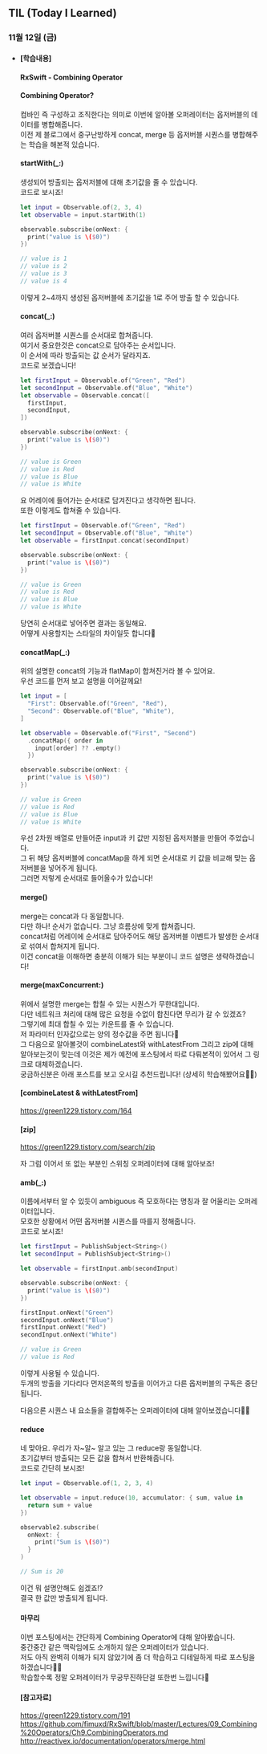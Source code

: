 ## TIL (Today I Learned)

### 11월 12일 (금)

- #### [학습내용]
  
  #### RxSwift - Combining Operator   

  #### Combining Operator?
  컴바인 즉 구성하고 조직한다는 의미로 이번에 알아볼 오퍼레이터는 옵저버블의 데이터를 병합해줍니다.   
  이전 제 블로그에서 중구난방하게 concat, merge 등 옵저버블 시퀀스를 병합해주는 학습을 해본적 있습니다.   

  #### startWith(_:)   
  생성되어 방출되는 옵저저블에 대해 초기값을 줄 수 있습니다.   
  코드로 보시죠!   
  ```swift
  let input = Observable.of(2, 3, 4)
  let observable = input.startWith(1)
  
  observable.subscribe(onNext: {
    print("value is \($0)")
  })
  
  // value is 1
  // value is 2
  // value is 3
  // value is 4
  ```
  이렇게 2~4까지 생성된 옵저버블에 초기값을 1로 주어 방출 할 수 있습니다.   

  #### concat(_:)   
  여러 옵저버블 시퀀스를 순서대로 합쳐줍니다.   
  여기서 중요한것은 concat으로 담아주는 순서입니다.  
  이 순서에 따라 방출되는 값 순서가 달라지죠.  
  코드로 보겠습니다!   
  ```swift
  let firstInput = Observable.of("Green", "Red")
  let secondInput = Observable.of("Blue", "White")
  let observable = Observable.concat([
    firstInput,
    secondInput,
  ])
  
  observable.subscribe(onNext: {
    print("value is \($0)")
  })
  
  // value is Green
  // value is Red
  // value is Blue
  // value is White
  ```
  요 어레이에 들어가는 순서대로 담겨진다고 생각하면 됩니다.   
  또한 이렇게도 합쳐줄 수 있습니다.   
  ```swift
  let firstInput = Observable.of("Green", "Red")
  let secondInput = Observable.of("Blue", "White")
  let observable = firstInput.concat(secondInput)
  
  observable.subscribe(onNext: {
    print("value is \($0)")
  })
  
  // value is Green
  // value is Red
  // value is Blue
  // value is White
  ```
  당연히 순서대로 넣어주면 결과는 동일해요.   
  어떻게 사용할지는 스타일의 차이일듯 합니다🙌   

  #### concatMap(_:)   
  위의 설명한 concat의 기능과 flatMap이 합쳐진거라 볼 수 있어요.   
  우선 코드를 먼저 보고 설명을 이어갈께요!  
  ```swift
  let input = [
    "First": Observable.of("Green", "Red"),
    "Second": Observable.of("Blue", "White"),
  ]
  
  let observable = Observable.of("First", "Second")
    .concatMap({ order in
      input[order] ?? .empty()
    })
  
  observable.subscribe(onNext: {
    print("value is \($0)")
  })
  
  // value is Green
  // value is Red
  // value is Blue
  // value is White
  ```
  우선 2차원 배열로 만들어준 input과 키 값만 지정된 옵저저블을 만들어 주었습니다.   
  그 뒤 해당 옵저버블에 concatMap을 하게 되면 순서대로 키 값을 비교해 맞는 옵저버블을 넣어주게 됩니다.   
  그러면 저렇게 순서대로 들어올수가 있습니다!   

  #### merge()   
  merge는 concat과 다 동일합니다.   
  다만 하나! 순서가 없습니다. 그냥 흐름상에 맞게 합쳐줍니다.   
  concat처럼 어레이에 순서대로 담아주어도 해당 옵저버블 이벤트가 발생한 순서대로 섞여서 합쳐지게 됩니다.   
  이건 concat을 이해하면 충분히 이해가 되는 부분이니 코드 설명은 생략하겠습니다!   

  #### merge(maxConcurrent:)   
  위에서 설명한 merge는 합칠 수 있는 시퀀스가 무한대입니다.   
  다만 네트워크 처리에 대해 많은 요청을 수없이 합친다면 무리가 갈 수 있겠죠?  
  그렇기에 최대 합칠 수 있는 카운트를 줄 수 있습니다.   
  저 파라미터 인자값으로는 양의 정수값을 주면 됩니다🐏   
  그 다음으로 알아볼것이 combineLatest와 withLatestFrom 그리고 zip에 대해 알아보는것이 맞는데 이것은 제가 예전에 포스팅에서 따로 다뤄본적이 있어서 그 링크로 대체하겠습니다.   
  궁금하신분은 아래 포스트를 보고 오시길 추천드립니다! (상세히 학습해봤어요🙋🏻)   
  #### [combineLatest & withLatestFrom]   
  https://green1229.tistory.com/164   
  #### [zip]     
  https://green1229.tistory.com/search/zip   
  
  
  자 그럼 이어서 또 없는 부분인 스위칭 오퍼레이터에 대해 알아보죠!   
  
  
  #### amb(_:)   
  이름에서부터 알 수 있듯이 ambiguous 즉 모호하다는 명칭과 잘 어울리는 오퍼레이터입니다.   
  모호한 상황에서 어떤 옵저버블 시퀀스를 따를지 정해줍니다.   
  코드로 보시죠!   
  ```swift
  let firstInput = PublishSubject<String>()
  let secondInput = PublishSubject<String>()
  
  let observable = firstInput.amb(secondInput)
  
  observable.subscribe(onNext: {
    print("value is \($0)")
  })
  
  firstInput.onNext("Green")
  secondInput.onNext("Blue")
  firstInput.onNext("Red")
  secondInput.onNext("White")
  
  // value is Green
  // value is Red
  ```
  이렇게 사용될 수 있습니다.   
  두개의 방출을 기다리다 먼저온쪽의 방출을 이어가고 다른 옵저버블의 구독은 중단됩니다.   
  
  다음으론 시퀀스 내 요소들을 결합해주는 오퍼레이터에 대해 알아보겠습니다🙋🏻   
  
  
  #### reduce  
  네 맞아요. 우리가 자~알~ 알고 있는 그 reduce랑 동일합니다.   
  초기값부터 방출되는 모든 값을 합쳐서 반환해줍니다.   
  코드로 간단히 보시죠!   
  ```swift
  let input = Observable.of(1, 2, 3, 4)
  
  let observable = input.reduce(10, accumulator: { sum, value in
    return sum + value
  })
  
  observable2.subscribe(
    onNext: {
      print("Sum is \($0)")
    }
  )
  
  // Sum is 20
  ```
  이건 뭐 설명안해도 쉽겠죠!?   
  결국 한 값만 방출되게 됩니다.   
  
  #### 마무리   
  이번 포스팅에서는 간단하게 Combining Operator에 대해 알아봤습니다.   
  중간중간 같은 맥락임에도 소개하지 않은 오퍼레이터가 있습니다.    
  저도 아직 완벽히 이해가 되지 않았기에 좀 더 학습하고 디테일하게 따로 포스팅을 하겠습니다🙏🏻   
  학습할수록 정말 오퍼레이터가 무궁무진하단걸 또한번 느낍니다🤭   
  
  #### [참고자료]   
  https://green1229.tistory.com/191   
  https://github.com/fimuxd/RxSwift/blob/master/Lectures/09_Combining%20Operators/Ch9.CombiningOperators.md    
  http://reactivex.io/documentation/operators/merge.html   